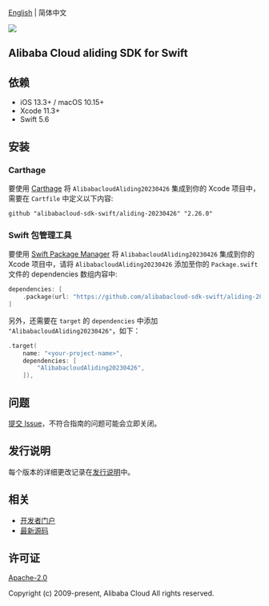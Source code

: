 [English](README.md) | 简体中文

![](https://aliyunsdk-pages.alicdn.com/icons/AlibabaCloud.svg)

## Alibaba Cloud aliding SDK for Swift

## 依赖

- iOS 13.3+ / macOS 10.15+
- Xcode 11.3+
- Swift 5.6

## 安装

### Carthage

要使用 [Carthage](https://github.com/Carthage/Carthage) 将 `AlibabacloudAliding20230426` 集成到你的 Xcode 项目中，需要在 `Cartfile` 中定义以下内容:

```ogdl
github "alibabacloud-sdk-swift/aliding-20230426" "2.26.0"
```

### Swift 包管理工具

要使用 [Swift Package Manager](https://swift.org/package-manager/) 将 `AlibabacloudAliding20230426` 集成到你的 Xcode 项目中，请将 `AlibabacloudAliding20230426` 添加至你的 `Package.swift` 文件的 dependencies 数组内容中:

```swift
dependencies: [
    .package(url: "https://github.com/alibabacloud-sdk-swift/aliding-20230426.git", from: "2.26.0")
]
```

另外，还需要在 `target` 的 `dependencies` 中添加 `"AlibabacloudAliding20230426"`，如下：

```swift
.target(
    name: "<your-project-name>",
    dependencies: [
        "AlibabacloudAliding20230426",
    ]),
```

## 问题

[提交 Issue](https://github.com/alibabacloud-sdk-swift/aliding-20230426/issues/new)，不符合指南的问题可能会立即关闭。

## 发行说明

每个版本的详细更改记录在[发行说明](./ChangeLog.txt)中。

## 相关

* [开发者门户](https://next.api.aliyun.com/home)
* [最新源码](https://github.com/alibabacloud-sdk-swift/aliding-20230426)

## 许可证

[Apache-2.0](http://www.apache.org/licenses/LICENSE-2.0)

Copyright (c) 2009-present, Alibaba Cloud All rights reserved.
